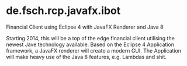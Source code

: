 de.fsch.rcp.javafx.ibot
=======================

Financial Client using Eclipse 4 with JavaFX Renderer and Java 8

Starting 2014, this will be a top of the edge financial client utilising the newest Jave technology available.
Based on the Eclipse 4 Application framework, a JavaFX renderer will create a modern GUI.
The Application will make heavy use of the Java 8 features, e.g. Lambdas and shit. 
